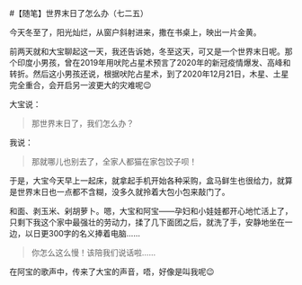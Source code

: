 #【随笔】世界末日了怎么办（七二五）

今天冬至了，阳光灿烂，从窗户斜射进来，撒在书桌上，映出一片金黄。

前两天就和大宝聊起这一天，我还告诉她，冬至这天，可又是一个世界末日呢。那个印度小男孩，曾在2019年用吠陀占星术预言了2020年的新冠疫情爆发、高峰和转折。然后这小男孩还说，根据吠陀占星术，到了2020年12月21日，木星、土星完全重合，会开启另一波更大的灾难呢😉

大宝说：

> 那世界末日了，我们怎么办？

我说：

> 那就哪儿也别去了，全家人都猫在家包饺子呗！

于是，大宝今天早上一起床，就拿起手机开始各种采购，盒马鲜生也很给力，就算是世界末日也一点都不含糊，没多久就拎着大包小包来敲门了。

和面、剥玉米、剁胡萝卜。嗯，大宝和阿宝——孕妇和小娃娃都开心地忙活上了，只剩下我这个家中最强壮的劳动力，揉了几下面团之后，就洗了手，安静地坐在一边，以日更300字的名义捧着电脑……

> 你怎么这么慢！该陪我们说话啦……

在阿宝的歌声中，传来了大宝的声音，唔，好像是叫我呢😉